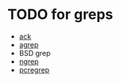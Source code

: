 # TODO for greps

- [ack](https://beyondgrep.com/)
- [agrep](https://en.wikipedia.org/wiki/Agrep)
- BSD grep
- [ngrep](https://en.wikipedia.org/wiki/Ngrep)
- [pcregrep](https://en.wikipedia.org/wiki/Grep#pcregrep)
